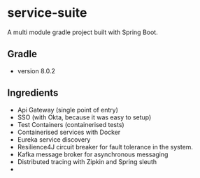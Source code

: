 # service-suite
A multi module gradle project built with Spring Boot.

## Gradle 
- version 8.0.2


## Ingredients
- Api Gateway (single point of entry)
- SSO (with Okta, because it was easy to setup)
- Test Containers (containerised tests)
- Containerised services with Docker
- Eureka service discovery
- Resilience4J circuit breaker for fault tolerance in the system.
- Kafka message broker for asynchronous messaging
- Distributed tracing with Zipkin and Spring sleuth
- 
